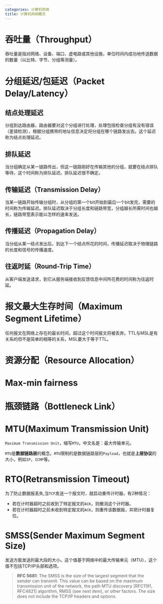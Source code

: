 ```yaml
---
categories: 计算机网络
title: 计算机网络概念
---
```


# 吞吐量（Throughput）
吞吐量是指对网络、设备、端口、虚电路或其他设施，单位时间内成功地传送数据的数量（以比特、字节、分组等测量）。
# 分组延迟/包延迟（Packet Delay/Latency）
## 结点处理延迟
分组到达路由器，路由器要对这个分组进行处理，处理包括检查分组有没有错误（差错检测），根据分组携带的地址信息决定将分组在哪个链路发出去。这个延迟称为结点处理延迟。
## 排队延迟
当分组确定从某一链路传出，但这一链路刚好在传输其他的分组，就要在结点排队等待，这个时间称为排队延迟。排队延迟很不确定。
## 传输延迟（Transmission Delay）
当某一链路开始传输分组时，从分组的第一个bit开始到最后一个bit发完，需要的时间称为传输延迟。排队延迟取决于分组长度和链路带宽，分组越长所需时间也越长，链路带宽表示能以怎样的速率发送。
## 传播延迟（Propagation Delay）
当分组从某一结点发出后，到达下一个结点所花的时间，传播延迟取决于物理链路的长度和信号的传播速度。
## 往返时延（Round-Trip Time）
从客户端发送请求，到它从服务端接收到反馈信息中间所花费的时间称为往返时延。
# 报文最大生存时间（Maximum Segment Lifetime）
任何报文在网络上存在的最长时间，超过这个时间报文将被丢弃。TTL与MSL是有关系的但不是简单的相等的关系，MSL要大于等于TTL。  

# 资源分配（Resource Allocation）   


# Max-min fairness

# 瓶颈链路（Bottleneck Link）

# MTU(Maximum Transmission Unit)

`Maximum Transmission Unit`，缩写`MTU`，中文名是：最大传输单元。

`MTU`是**数据链路层**的概念。`MTU`限制的是数据链路层的`Payload`，也就是**上层协议**的大小，例如`IP`，`ICMP`等。

# RTO(Retransmission Timeout)

为了防止数据报丢失,当`TCP`发送一个报文时，就启动重传计时器，有2种情况：

- 若在计时器超时之前收到了特定报文的`ACK`，则撤消这个计时器。
- 若在计时器超时之前未收到特定报文的`ACK`，则重传该数据报，并把计时器复位。

# SMSS(Sender Maximum Segment Size)

发送方能发送的最大段的大小。这个值基于网络中的最大传输单元（MTU），这个值不包括TCP/IP头部和选项。

> **RFC 5681**: The SMSS is the size of the largest segment that the sender can transmit. This value can be based on the maximum transmission unit of the network, the path MTU discovery [RFC1191, RFC4821] algorithm, RMSS (see next item), or other factors. The size does not include the TCP/IP headers and options.

